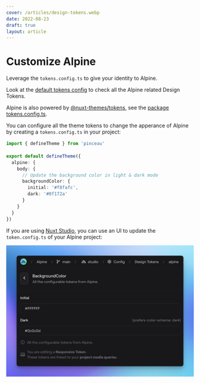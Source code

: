 ```yaml
---
cover: /articles/design-tokens.webp
date: 2022-08-23
draft: true
layout: article
---
```


# Customize Alpine

Leverage the `tokens.config.ts` to give your identity to Alpine.

Look at the [default tokens config](https://github.com/nuxt-themes/alpine/blob/main/tokens.config.ts) to check all the Alpine related Design Tokens.

Alpine is also powered by [@nuxt-themes/tokens](https://www.npmjs.com/package/@nuxt-themes/tokens), see the [package tokens.config.ts](https://unpkg.com/@nuxt-themes/tokens@latest/dist/tokens.config.ts).

You can configure all the theme tokens to change the apperance of Alpine by creating a `tokens.config.ts` in your project:

```ts
import { defineTheme } from 'pinceau'

export default defineTheme({
  alpine: {
    body: {
      // Update the background color in light & dark mode
      backgroundColor: {
        initial: '#f8fafc',
        dark: '#0f172a'
      }
    }
  }
})
```

If you are using [Nuxt Studio](https://nuxt.studio), you can use an UI to update the `token.config.ts` of your Alpine project:

[![design-tokens-studio.png](/design-tokens-studio.png)](https://nuxt.studio)
